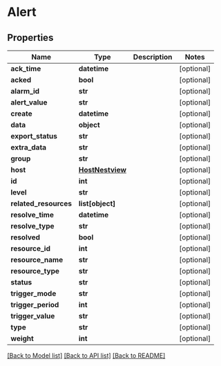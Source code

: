 # Alert

## Properties
Name | Type | Description | Notes
------------ | ------------- | ------------- | -------------
**ack_time** | **datetime** |  | [optional] 
**acked** | **bool** |  | [optional] 
**alarm_id** | **str** |  | [optional] 
**alert_value** | **str** |  | [optional] 
**create** | **datetime** |  | [optional] 
**data** | **object** |  | [optional] 
**export_status** | **str** |  | [optional] 
**extra_data** | **str** |  | [optional] 
**group** | **str** |  | [optional] 
**host** | [**HostNestview**](HostNestview.md) |  | [optional] 
**id** | **int** |  | [optional] 
**level** | **str** |  | [optional] 
**related_resources** | **list[object]** |  | [optional] 
**resolve_time** | **datetime** |  | [optional] 
**resolve_type** | **str** |  | [optional] 
**resolved** | **bool** |  | [optional] 
**resource_id** | **int** |  | [optional] 
**resource_name** | **str** |  | [optional] 
**resource_type** | **str** |  | [optional] 
**status** | **str** |  | [optional] 
**trigger_mode** | **str** |  | [optional] 
**trigger_period** | **int** |  | [optional] 
**trigger_value** | **str** |  | [optional] 
**type** | **str** |  | [optional] 
**weight** | **int** |  | [optional] 

[[Back to Model list]](../README.md#documentation-for-models) [[Back to API list]](../README.md#documentation-for-api-endpoints) [[Back to README]](../README.md)


